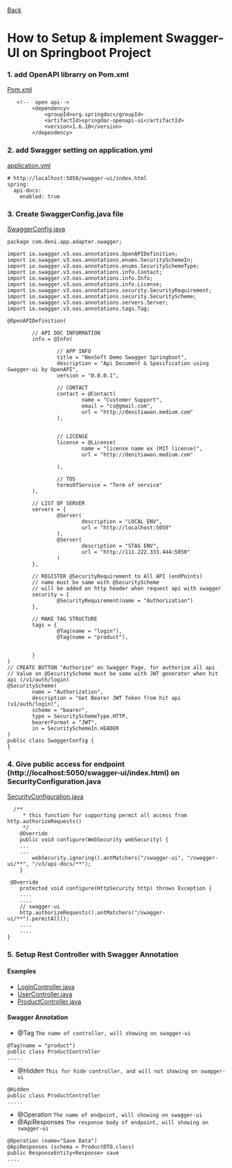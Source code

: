 [Back](https://github.com/denitiawan/research-swagger-springboot-two)

# How to Setup & implement Swagger-UI on Springboot Project
###  1. add OpenAPI librarry on Pom.xml
[Pom.xml](https://github.com/denitiawan/research-swagger-springboot-two/blob/main/backend/pom.xml)
```
   <!--  open api-->
        <dependency>
            <groupId>org.springdoc</groupId>
            <artifactId>springdoc-openapi-ui</artifactId>
            <version>1.6.10</version>
        </dependency>
```
### 2. add Swagger setting on application.yml
[application.yml](https://github.com/denitiawan/research-swagger-springboot-two/blob/main/backend/src/main/resources/application.yml)
```
# http://localhost:5050/swagger-ui/index.html
spring:
  api-docs:
    enabled: true
```

### 3. Create SwaggerConfig.java file
[SwaggerConfig.java](https://github.com/denitiawan/research-swagger-springboot-two/blob/main/backend/src/main/java/com/deni/app/adapter/swagger/SwaggerConfig.java)
```
package com.deni.app.adapter.swagger;

import io.swagger.v3.oas.annotations.OpenAPIDefinition;
import io.swagger.v3.oas.annotations.enums.SecuritySchemeIn;
import io.swagger.v3.oas.annotations.enums.SecuritySchemeType;
import io.swagger.v3.oas.annotations.info.Contact;
import io.swagger.v3.oas.annotations.info.Info;
import io.swagger.v3.oas.annotations.info.License;
import io.swagger.v3.oas.annotations.security.SecurityRequirement;
import io.swagger.v3.oas.annotations.security.SecurityScheme;
import io.swagger.v3.oas.annotations.servers.Server;
import io.swagger.v3.oas.annotations.tags.Tag;

@OpenAPIDefinition(

        // API DOC INFORMATION
        info = @Info(

                // APP INFO
                title = "NexSoft Demo Swagger Springboot",
                description = "Api Document & Spesification using Swagger-ui by OpenAPI",
                version = "0.0.0.1",

                // CONTACT
                contact = @Contact(
                        name = "Customer Support",
                        email = "cs@gmail.com",
                        url = "http://denitiawan.medium.com"
                ),


                // LICENSE
                license = @License(
                        name = "license name ex (MIT license)",
                        url = "http://denitiawan.medium.com"

                ),

                // TOS
                termsOfService = "Term of service"
        ),

        // LIST OF SERVER
        servers = {
                @Server(
                        description = "LOCAL ENV",
                        url = "http://localhost:5050"
                ),
                @Server(
                        description = "STAG ENV",
                        url = "http://111.222.333.444:5050"
                )
        },

        // REGISTER @SecurityRequirement to All API (endPoints)
        // name must be same with @SecurityScheme
        // will be added on http header when request api with swagger
        security = {
                @SecurityRequirement(name = "Authorization")
        },

        // MAKE TAG STRUCTURE
        tags = {
                @Tag(name = "login"),
                @Tag(name = "product"),


        }
)
// CREATE BUTTON "Authorize" on Swagger Page, for authorize all api
// Value on @SecurityScheme must be same with JWT generator when hit api (/v1/auth/login)
@SecurityScheme(
        name = "Authorization",
        description = "Get Bearer JWT Token from hit api (v1/auth/login)",
        scheme = "bearer",
        type = SecuritySchemeType.HTTP,
        bearerFormat = "JWT",
        in = SecuritySchemeIn.HEADER
)
public class SwaggerConfig {
}

```




### 4. Give public access for endpoint (http://localhost:5050/swagger-ui/index.html) on SecurityConfiguration.java 
[SecurityConfiguration.java](https://github.com/denitiawan/research-swagger-springboot-two/blob/main/backend/src/main/java/com/deni/app/security/config/SecurityConfiguration.java)
```
  /**
     * this function for supporting permit all access from http.authorizeRequests()
     */
    @Override
    public void configure(WebSecurity webSecurity) {
	...
	...
        webSecurity.ignoring().antMatchers("/swagger-ui", "/swagger-ui/**", "/v3/api-docs/**");
    }

 @Override
    protected void configure(HttpSecurity http) throws Exception {
	....
	....
	// swagger-ui
	http.authorizeRequests().antMatchers("/swagger-ui/**").permitAll();
	....	
	....
}
```

### 5. Setup Rest Controller with Swagger Annotation
#### Examples
- [LoginController.java](https://github.com/denitiawan/research-swagger-springboot-two/blob/main/backend/src/main/java/com/deni/app/module/auth/LoginController.java)
- [UserController.java](https://github.com/denitiawan/research-swagger-springboot-two/blob/main/backend/src/main/java/com/deni/app/module/user/UserController.java)
- [ProductController.java](https://github.com/denitiawan/research-swagger-springboot-two/blob/main/backend/src/main/java/com/deni/app/module/product/ProductController.java)

#### Swagger Annotation
- @Tag `The name of controller, will showing on swagger-ui`
```
@Tag(name = "product")
public class ProductController
.....
```
- @Hidden `This for hide controller, and will not showing on swagger-ui`
```
@Hidden
public class ProductController
.....
```
- @Operation  `The name of endpoint, will showing on swagger-ui`
- @ApiResponses  `The response body of endpoint, will showing on swagger-ui`
```
@Operation (name="Save Data")
@ApiResponses (schema = ProductDTO.class) 
public ResponseEntity<Response> save
....
``` 			

